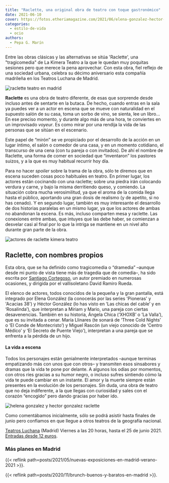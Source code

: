 ```yaml
---
title: "Raclette, una original obra de teatro con toque gastronómico"
date: 2021-06-10
cover: https://fotos.etheriamagazine.com/2021/06/elena-gonzalez-hector-gonzalez-raclette.jpg
categories: 
  - estilo-de-vida
  - ocio
authors: 
  - Pepa G. Marín
---
```


Entre las obras clásicas y las alternativas se sitúa 'Raclette', una "tragicomedia" de La Kimera Teatro a la que le quedan muy poquitas sesiones pero que merece la pena aprovechar. Con esta obra, fiel reflejo de una sociedad urbana, celebra su décimo aniversario esta compañía madrileña en los Teatros Luchana de Madrid.

![raclette teatro en madrid](https://fotos.etheriamagazine.com/2021/06/teatro-raclette-madrid.jpg "Cartel de Raclette.")

**Raclette** es una obra de teatro diferente, de esas que sorprende desde incluso antes 
de sentarte en la butaca. De hecho, cuando entras en la sala ya puedes ver a un actor en 
escena que se mueve con naturalidad en el supuesto salón de su casa, toma un sorbo de 
vino, se sienta, lee un libro… En ese preciso momento, y durante algo más de una hora, 
te conviertes en un improvisado _voyeur_. Es como mirar por una rendija la vida de las 
personas que se sitúan en el escenario. 

Este papel de “mirón” se ve propiciado por el desarrollo de la acción en un lugar 
íntimo, el salón o comedor de una casa, y en un momento cotidiano, el transcurso de una 
cena (con tu pareja o con invitados). De ahí el nombre de Raclette, una forma de comer 
en sociedad que “inventaron” los pastores suizos, y a la que es muy habitual recurrir 
hoy día. 

Para no hacer _spoiler_ sobre la trama de la obra, sólo te diremos que en escena suceden 
cosas poco habituales en teatro. En primer lugar, los actores están cocinando con una 
raclette; sobre una piedra irán colocando verdura y carne, y bajo la misma derritiendo 
queso, y comiendo. La situación cobra mucha verosimilitud, ya que el aroma de la comida 
llega hasta el público, aportando una gran dosis de realismo (y de apetito, si no has 
cenado). Y en segundo lugar, también es muy interesante el desarrollo de dos historias 
paralelas en un mismo lugar, ya que los actores de ambas no abandonan la escena. Es más, 
incluso comparten mesa y raclette. Las conexiones entre ambas, que intuyes que las debe 
haber, se comienzan a desvelar casi al final por lo que la intriga se mantiene en un 
nivel alto durante gran parte de la obra. 

![actores de raclette kimera teatro](https://fotos.etheriamagazine.com/2021/06/actores-teatro-raclette.jpg "(De Izq. a Dcha.) Ángela Chica, Héctor González, Elena González, María Llina y Miguel Rascón.")

## Raclette, con nombres propios

Esta obra, que se ha definido como tragicomedia o “dramedia” –aunque desde mi punto de 
vista tiene más de tragedia que de comedia–, ha sido escrita por [Santiago 
Cortegoso,](https://www.contextoteatral.es/santiagocortegoso.html) un autor premiado en 
numerosas ocasiones, y dirigida por el vallisoletano David Ramiro Rueda. 

El elenco de actores, todos conocidos de la pequeña y la gran pantalla, está integrado 
por Elena González (la conocerás por las series 'Pioneras' y 'Acacias 38') y Héctor 
González (lo has visto en ‘Las chicas del cable’ y en ‘Rosalinda’), que interpretan a 
Miriam y Mario, una pareja con ciertas desavenencias. También en su historia, Ángela 
Chica (‘XHOXB’ o ‘La Valla’), que es su invitada a cenar. María Llinares (te sonará de 
‘Three Cold Nights’ o ‘El Conde de Montecristo’) y Miguel Rascón (un viejo conocido de 
‘Centro Médico’ y ‘El Secreto de Puente Viejo’), interpretan a una pareja que se 
enfrenta a la pérdida de un hijo. 

#### La vida a escena

Todos los personajes están genialmente interpretados –aunque terminas empatizando más 
con unos que con otros– y transmiten esos sinsabores y dramas que la vida te pone por 
delante. A algunos los odias por momentos, con otros ríes gracias a su humor negro, o 
incluso sufres sintiendo cómo la vida te puede cambiar en un instante. El amor y la 
muerte siempre están presentes en la evolución de los personajes. Sin duda, una obra de 
teatro que no deja indiferente, a la que llegas con curiosidad y sales con el corazón 
“encogido” pero dando gracias por haber ido. 

![helena gonzalez y hector gonzalez raclette](https://fotos.etheriamagazine.com/2021/06/elena-gonzalez-hector-gonzalez-raclette.jpg "Elena González y Héctor González en Raclette (La Kimera Teatro).")

Como comentábamos inicialmente, sólo se podrá asistir hasta finales de junio pero 
confiamos en que llegue a otros teatros de la geografía nacional. 

[Teatros Luchana](https://teatrosluchana.es/cartelera/raclette/) (Madrid) Viernes a las 
20 horas, hasta el 25 de junio 2021. [Entradas desde 12 
euros](https://proticketing.com/teatrosluchana/es_ES/entradas/evento/19912). 

### Más planes en Madrid

{{< reflink path=posts/2021/05/nuevas-exposiciones-en-madrid-verano-2021 >}}. 

{{< reflink path=posts/2020/11/brunch-buenos-y-baratos-en-madrid >}}.
